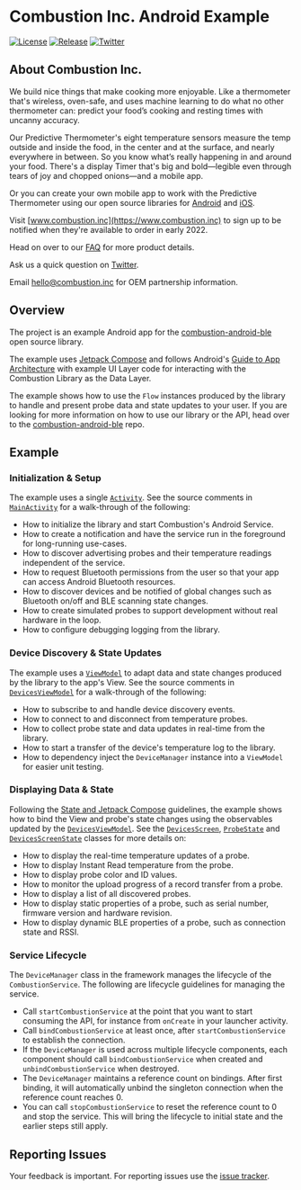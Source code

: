 # Combustion Inc. Android Example

[![License](https://img.shields.io/github/license/combustion-inc/combustion-android-ble?color=red)](LICENSE)
[![Release](https://img.shields.io/github/v/release/combustion-inc/combustion-android-ble?color=red&include_prereleases)](https://github.com/combustion-inc/combustion-android-example/releases)
[![Twitter](https://img.shields.io/badge/Twitter-@inccombustion-blue.svg?style=flat)](https://twitter.com/intent/tweet?screen_name=inccombustion)

## About Combustion Inc.

We build nice things that make cooking more enjoyable. Like a thermometer that's wireless, oven-safe, and uses machine learning to do what no other thermometer can: predict your food’s cooking and resting times with uncanny accuracy. 

Our Predictive Thermometer's eight temperature sensors measure the temp outside and inside the food, in the center and at the surface, and nearly everywhere in between. So you know what’s really happening in and around your food. There's a display Timer that's big and bold—legible even through tears of joy and chopped onions—and a mobile app. 

Or you can create your own mobile app to work with the Predictive Thermometer using our open source libraries for [Android](https://github.com/combustion-inc/combustion-android-ble) and [iOS](https://github.com/combustion-inc/combustion-ios-ble).

Visit [www.combustion.inc](https://www.combustion.inc) to sign up to be notified when they're available to order in early 2022.

Head on over to our [FAQ](https://combustion.inc/faq.html) for more product details.

Ask us a quick question on [Twitter](https://twitter.com/intent/tweet?screen_name=inccombustion).

Email [hello@combustion.inc](mailto:hello@combustion.inc) for OEM partnership information.

## Overview
The project is an example Android app for the [combustion-android-ble](https://github.com/combustion-inc/combustion-android-ble) open source library.

The example uses [Jetpack Compose](https://developer.android.com/jetpack/compose) and follows Android's [Guide to App Architecture](https://developer.android.com/jetpack/guide#ui-layer) with example UI Layer code for interacting with the Combustion Library as the Data Layer.  

The example shows how to use the `Flow` instances produced by the library to handle and present probe data and state updates to your user.  If you are looking for more information on how to use our library or the API, head over to the [combustion-android-ble](https://github.com/combustion-inc/combustion-android-ble) repo.

## Example

### Initialization & Setup
The example uses a single [`Activity`](https://developer.android.com/guide/components/activities/intro-activities).  See the source comments in [`MainActivity`](app/src/main/java/inc/combustion/example/MainActivity.kt) for a walk-through of the following:
* How to initialize the library and start Combustion's Android Service.
* How to create a notification and have the service run in the foreground for long-running use-cases.
* How to discover advertising probes and their temperature readings independent of the service.
* How to request Bluetooth permissions from the user so that your app can access Android Bluetooth resources.  
* How to discover devices and be notified of global changes such as Bluetooth on/off and BLE scanning state changes.
* How to create simulated probes to support development without real hardware in the loop.
* How to configure debugging logging from the library.

### Device Discovery & State Updates
The example uses a [`ViewModel`](https://developer.android.com/topic/libraries/architecture/viewmodel) to adapt data and state changes produced by the library to the app's View.  See the source comments in [`DevicesViewModel`](app/src/main/java/inc/combustion/example/devices/DevicesViewModel.kt) for a walk-through of the following:
* How to subscribe to and handle device discovery events.
* How to connect to and disconnect from temperature probes.
* How to collect probe state and data updates in real-time from the library.
* How to start a transfer of the device's temperature log to the library.
* How to dependency inject the `DeviceManager` instance into a `ViewModel` for easier unit testing.

### Displaying Data & State 
Following the [State and Jetpack Compose](https://developer.android.com/jetpack/compose/state) guidelines, the example shows how to bind the View and probe's state changes using the observables updated by the [`DevicesViewModel`](app/src/main/java/inc/combustion/example/devices/DevicesViewModel.kt).  See the [`DevicesScreen`](app/src/main/java/inc/combustion/example/devices/DevicesScreen.kt), [`ProbeState`](app/src/main/java/inc/combustion/example/devices/ProbeState.kt) and [`DevicesScreenState`](app/src/main/java/inc/combustion/example/devices/DevicesScreenState.kt) classes for more details on:
* How to display the real-time temperature updates of a probe.
* How to display Instant Read temperature from the probe.
* How to display probe color and ID values.
* How to monitor the upload progress of a record transfer from a probe.
* How to display a list of all discovered probes.
* How to display static properties of a probe, such as serial number, firmware version and hardware revision.
* How to display dynamic BLE properties of a probe, such as connection state and RSSI.

### Service Lifecycle
The `DeviceManager` class in the framework manages the lifecycle of the `CombustionService`.  The following are lifecycle guidelines for managing the service. 
* Call `startCombustionService` at the point that you want to start consuming the API, for instance from `onCreate` in your launcher activity.
* Call `bindCombustionService` at least once, after `startCombustionService` to establish the connection.
* If the `DeviceManager` is used across multiple lifecycle components, each component should call `bindCombustionService` when created and `unbindCombustionService` when destroyed.
* The `DeviceManager` maintains a reference count on bindings.  After first binding, it will automatically unbind the singleton connection when the reference count reaches 0.
* You can call `stopCombustionService` to reset the reference count to 0 and stop the service.  This will bring the lifecycle to initial state and the earlier steps still apply.


## Reporting Issues
Your feedback is important.  For reporting issues use the [issue tracker](https://github.com/combustion-inc/combustion-android-example/issues).  

